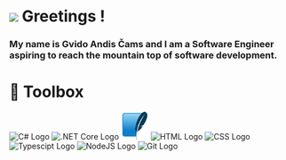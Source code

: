 # <img src="https://raw.githubusercontent.com/MartinHeinz/MartinHeinz/master/wave.gif" width="30px"> Greetings  !
### My name is Gvido Andis Čams and I am a Software Engineer aspiring to reach the mountain top of software development.
# 🧰 Toolbox
<img src="https://cdn.worldvectorlogo.com/logos/c--4.svg" alt="C# Logo" width="50" height="50"/>
<img src="https://cdn.worldvectorlogo.com/logos/dot-net-core-7.svg" alt=".NET Core Logo" width="50" height="50"/>
<img src="https://raw.githubusercontent.com/devicons/devicon/1119b9f84c0290e0f0b38982099a2bd027a48bf1/icons/sqlite/sqlite-original.svg" alt="SQLite Logo" width="50" height="50"/>
<img src="https://cdn.worldvectorlogo.com/logos/html-1.svg" alt="HTML Logo" width="50" height="50"/>
<img src="https://cdn.worldvectorlogo.com/logos/css-3.svg" alt="CSS Logo" width="50" height="50"/>
<img src="https://cdn.worldvectorlogo.com/logos/typescript.svg" alt="Typescipt Logo" width="50" height="50"/>
<img src="https://cdn.worldvectorlogo.com/logos/nodejs-icon.svg" alt="NodeJS Logo" width="50" height="50"/>
<img src="https://cdn.worldvectorlogo.com/logos/git-icon.svg" alt="Git Logo" width="50" height="50"/> 
